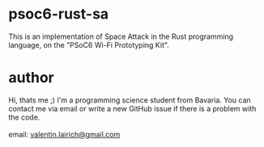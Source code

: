 # psoc6-rust-sa
This is an implementation of Space Attack in the Rust programming language, on the "PSoC6 Wi-Fi Prototyping Kit". 

# author
Hi, thats me ;) I'm a programming science student from Bavaria. You can contact me via email or write a new GitHub issue if there is a problem with the code. <br/>
<br/>
email: valentin.lairich@gmail.com
